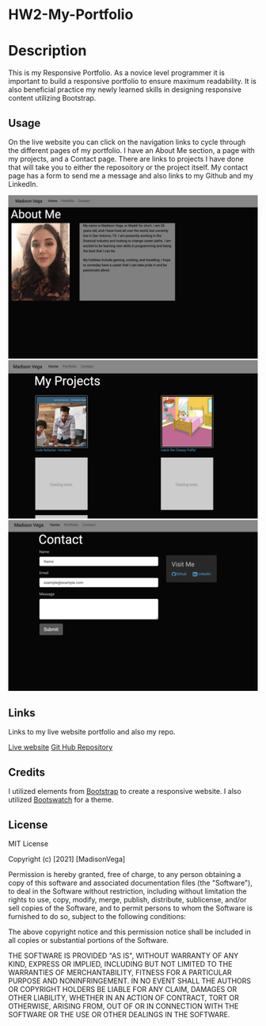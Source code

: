 # HW2-My-Portfolio

# Description

This is my Responsive Portfolio.  As a novice level programmer it is important to build a responsive portfolio to ensure maximum readability.  It is also beneficial practice my newly learned skills in designing responsive content utilizing Bootstrap.

## Usage

On the live website you can click on the navigation links to cycle through the different pages of my portfolio.  I have an About Me section, a page with my projects, and a Contact page.  There are links to projects I have done that will take you to either the reposoitory or the project itself.  My contact page has a form to send me a message and also links to my Github and my LinkedIn.

![AboutmeSS](assets/AboutMe.png "About Me")
![ProjectSS](assets/Projects.png "Projects")
![ContactSS](assets/Contact.png "Contact")

## Links

Links to my live website portfolio and also my repo.

[Live website](https://madison-vega.github.io//HW2-My-Portfolio/index.html)
[Git Hub Repository](https://github.com/madison-vega/HW2-My-Portfolio)

## Credits

I utilized elements from [Bootstrap](https://getbootstrap.com/) to create a responsive website.
I also utilized [Bootswatch](https://www.bootstrapcdn.com/bootswatch/) for a theme.

## License

MIT License

Copyright (c) [2021] [MadisonVega]

Permission is hereby granted, free of charge, to any person obtaining a copy
of this software and associated documentation files (the "Software"), to deal
in the Software without restriction, including without limitation the rights
to use, copy, modify, merge, publish, distribute, sublicense, and/or sell
copies of the Software, and to permit persons to whom the Software is
furnished to do so, subject to the following conditions:

The above copyright notice and this permission notice shall be included in all
copies or substantial portions of the Software.

THE SOFTWARE IS PROVIDED "AS IS", WITHOUT WARRANTY OF ANY KIND, EXPRESS OR
IMPLIED, INCLUDING BUT NOT LIMITED TO THE WARRANTIES OF MERCHANTABILITY,
FITNESS FOR A PARTICULAR PURPOSE AND NONINFRINGEMENT. IN NO EVENT SHALL THE
AUTHORS OR COPYRIGHT HOLDERS BE LIABLE FOR ANY CLAIM, DAMAGES OR OTHER
LIABILITY, WHETHER IN AN ACTION OF CONTRACT, TORT OR OTHERWISE, ARISING FROM,
OUT OF OR IN CONNECTION WITH THE SOFTWARE OR THE USE OR OTHER DEALINGS IN THE
SOFTWARE.